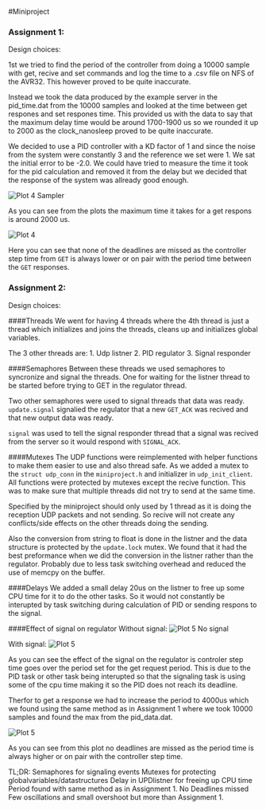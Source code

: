 #Miniproject

### Assignment 1:

Design choices:

1st we tried to find the period of the controller from doing a 10000 sample with get, recive and set commands and log the time to a .csv file on NFS of the AVR32. This however proved to be quite inaccurate. 

Instead we took the data produced by the example server in the pid_time.dat from the 10000 samples and looked at the time between get respones and set respones time. This provided us with the data to say that the maximum delay time would be around 1700-1900 us so we rounded it up to 2000 as the clock_nanosleep proved to be quite inaccurate.

We decided to use a PID controller with a KD factor of 1 and since the noise from the system were constantly 3 and the reference we set were 1.  We sat the initial error to be -2.0. We could  have tried to measure the time  it took for the pid calculation and removed it from the delay but we decided that the response of the system was allready good enough.

![Plot 4 Sampler](plot4_onlyset.png)

As you can see from the plots the maximum time it takes for a get respons is around 2000 us.

![Plot 4](plot4_part1.png)

Here you can see that none of the deadlines are missed as the controller step time from `GET` is always lower or on  pair with the period time between the `GET` responses. 


### Assignment 2:

Design choices:

####Threads
We went for having 4 threads where the 4th thread is just a thread which initializes and joins the threads, cleans up and initializes global variables.

The 3 other threads are:
	1. Udp listner
	2. PID regulator
	3. Signal responder


####Semaphores
Between these threads we used semaphores to syncronize and signal the threads. One for waiting for the listner thread to be started before trying to GET in the regulator thread. 

Two other semaphores were used to signal threads that data was ready. `update.signal` signalied the regulator that a new `GET_ACK` was recived and that new output data was ready. 

`signal` was used to tell the signal responder thread that a signal was recived from the server so it would respond with `SIGNAL_ACK`.

####Mutexes
The UDP functions were reimplemented with helper functions to make them easier to use and also thread safe. As we added a mutex to the `struct udp_conn` in the `miniproject.h` and initializer in `udp_init_client`. All functions were protected by mutexes except the recive function. This was to make sure that multiple threads did not try to send at the  same  time.

Specified by the miniproject should only used by 1 thread as it is doing the reception UDP packets and not sending. So recive will not create any conflicts/side effects on the other threads doing the sending.

Also the conversion from string to float is done in the listner and the data structure is protected by the `update.lock` mutex. We found that it had the best preformance  when we
did the conversion in  the listner rather than the regulator. Probably due to less task
switching overhead and reduced the use of memcpy on the buffer.

####Delays
We added a small delay 20us on the listner to free up some CPU time for it to do the other tasks. So it would not constantly be interupted by task switching during calculation of PID or sending respons to the signal. 

####Effect of signal on regulator
Without signal:
![Plot 5 No signal](plot5_nosignal.png)

With signal:
![Plot 5](plot5_withsignal.png)

As you can see the effect of the signal on the regulator is controler step time goes over the period set for the get request period. This is due to the PID task or other task being  interupted so that the signaling task is using  some of the cpu time making it so the PID does not reach its deadline. 

Therfor to get a response we had to increase the period to 4000us which we found using the same method as in Assignment 1 where we took 10000 samples and found the max from the pid_data.dat.

![Plot 5](plot5_4000us.png)

As  you can see from this plot no deadlines are missed as the period time is always higher or  on pair  with the controller step time.


TL;DR:
Semaphores for signaling events
Mutexes for protecting globalvariables/datastructures
Delay in UPDlistner for freeing up CPU time
Period found with same method as in  Assignment 1.
No Deadlines missed
Few oscillations and small overshoot but more than Assignment 1. 
